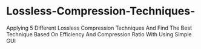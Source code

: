 # Lossless-Compression-Techniques-
Applying 5 Different Lossless Compression Techniques And Find The Best Technique Based On Efficiency And Compression Ratio With Using Simple GUI
